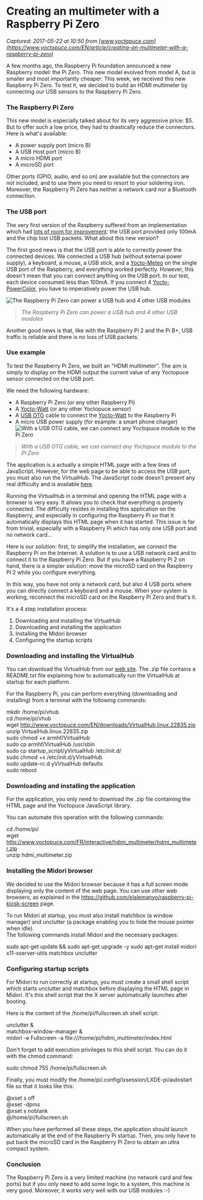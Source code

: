 # Creating an multimeter with a Raspberry Pi Zero

_Captured: 2017-05-22 at 10:50 from [www.yoctopuce.com](https://www.yoctopuce.com/EN/article/creating-an-multimeter-with-a-raspberry-pi-zero)_

A few months ago, the Raspberry Pi foundation announced a new Raspberry model: the Pi Zero. This new model evolved from model A, but is smaller and most importantly cheaper. This week, we received this new Raspberry Pi Zero. To test it, we decided to build an HDMI multimeter by connecting our USB sensors to the Raspberry Pi Zero.

### The Raspberry Pi Zero

This new model is especially talked about for its very aggressive price: $5. But to offer such a low price, they had to drastically reduce the connectors. Here is what's available:

  * A power supply port (micro B)
  * A USB Host port (micro B)
  * A micro HDMI port
  * A microSD port

Other ports (GPIO, audio, and so on) are available but the connectors are not included, and to use them you need to resort to your soldering iron. Moreover, the Raspberry Pi Zero has neither a network card nor a Bluetooth connection.

### The USB port

The very first version of the Raspberry suffered from an implementation which had [lots of room for improvement](https://www.yoctopuce.com/EN/article/cook-and-hold-with-raspberry-pi-video): the USB port provided only 100mA and the chip lost USB packets. What about this new version?

The first good news is that the USB port is able to correctly power the connected devices. We connected a USB hub (without external power supply), a keyboard, a mouse, a USB stick, and a [Yocto-Meteo](https://www.yoctopuce.com/EN/products/usb-sensors/yocto-meteo) on the single USB port of the Raspberry, and everything worked perfectly. However, this doesn't mean that you can connect anything on the USB port. In our test, each device consumed less than 100mA. If you connect 4 [Yocto-PowerColor](https://www.yoctopuce.com/EN/products/discontinued-products/yocto-powercolor), you have to imperatively power the USB hub.

![The Raspberry Pi Zero can power a  USB hub and 4 other USB modules](https://www.yoctopuce.com/pubarchive/2016-01/pi_zero_with_usb_1.jpg)

> _The Raspberry Pi Zero can power a USB hub and 4 other USB modules_

Another good news is that, like with the Raspberry Pi 2 and the Pi B+, USB traffic is reliable and there is no loss of USB packets.

### Use example

To test the Raspberry Pi Zero, we built an "HDMI multimeter". The aim is simply to display on the HDMI output the current value of any Yoctopuce sensor connected on the USB port.

We need the following hardware:

  * A Raspberry Pi Zero (or any other Raspberry Pi)
  * A [Yocto-Watt](https://www.yoctopuce.com/EN/products/usb-electrical-sensors/yocto-watt) (or any other Yoctopuce sensor)
  * A [USB OTG](https://www.yoctopuce.com/EN/products/cables-usb/usb-otg-microb-microb-100) cable to connect the [Yocto-Watt](https://www.yoctopuce.com/EN/products/usb-electrical-sensors/yocto-watt) to the Raspberry Pi
  * A micro USB power supply (for example: a smart phone charger)
![With a USB OTG cable, we can connect any Yoctopuce module to the Pi Zero](https://www.yoctopuce.com/pubarchive/2016-01/pi_zero_yoctopuce_1.jpg)

> _With a USB OTG cable, we can connect any Yoctopuce module to the Pi Zero_

The application is a actually a simple HTML page with a few lines of JavaScript. However, for the web page to be able to access the USB port, you must also run the VirtualHub. The JavaScript code doesn't present any real difficulty and is available [here](https://www.yoctopuce.com/FIXME).

Running the VirtualHub in a terminal and opening the HTML page with a browser is very easy. It allows you to check that everything is properly connected. The difficulty resides in installing this application on the Raspberry, and especially in configuring the Raspberry Pi so that it automatically displays this HTML page when it has started. This issue is far from trivial, especially with a Raspberry Pi which has only one USB port and no network card...

Here is our solution: first, to simplify the installation, we connect the Raspberry Pi on the Internet. A solution is to use a USB network card and to connect it to the Raspberry Pi Zero. But if you have a Raspberry Pi 2 on hand, there is a simpler solution: move the microSD card on the Raspberry Pi 2 while you configure everything.

In this way, you have not only a network card, but also 4 USB ports where you can directly connect a keyboard and a mouse. When your system is working, reconnect the microSD card on the Raspberry Pi Zero and that's it.

It's a 4 step installation process:

  1. Downloading and installing the VirtualHub
  2. Downloading and installing the application
  3. Installing the Midori browser
  4. Configuring the startup scripts

### Downloading and installing the VirtualHub

You can download the VirtualHub from our [web site](https://www.yoctopuce.com/EN/virtualhub.php). The .zip file contains a README.txt file explaining how to automatically run the VirtualHub at startup for each platform.

For the Raspberry Pi, you can perform everything (downloading and installing) from a terminal with the following commands:

mkdir /home/pi/vhub  
cd /home/pi/vhub  
wget http://www.yoctopuce.com/EN/downloads/VirtualHub.linux.22835.zip  
unzip VirtualHub.linux.22835.zip  
sudo chmod +x armhf/VirtualHub  
sudo cp armhf/VirtualHub /usr/sbin  
sudo cp startup_script/yVirtualHub /etc/init.d/  
sudo chmod +x /etc/init.d/yVirtualHub  
sudo update-rc.d yVirtualHub defaults  
sudo reboot

### Downloading and installing the application

For the application, you only need to download the .zip file containing the HTML page and the Yoctopuce JavaScript library.

You can automate this operation with the following commands:

cd /home/pi/  
wget http://www.yoctopuce.com/FR/interactive/hdmi_multimeter/hdmi_multimeter.zip  
unzip hdmi_multimeter.zip

### Installing the Midori browser

We decided to use the Midori browser because it has a full screen mode displaying only the content of the web page. You can use other web browsers, as explained in the <https://github.com/elalemanyo/raspberry-pi-kiosk-screen> page.

To run Midori at startup, you must also install matchbox (a window manager) and unclutter (a package enabling you to hide the mouse pointer when idle).   
The following commands install Midori and the necessary packages:

sudo apt-get update && sudo apt-get upgrade -y sudo apt-get install midori x11-xserver-utils matchbox unclutter

### Configuring startup scripts

For Midori to run correctly at startup, you must create a small shell script which starts unclutter and matchbox before displaying the HTML page in Midori. It's this shell script that the X server automatically launches after booting.

Here is the content of the /home/pi/fullscreen.sh shell script:

unclutter &  
matchbox-window-manager &  
midori -e Fullscreen -a file:///home/pi/hdmi_multimeter/index.html

Don't forget to add execution privileges to this shell script. You can do it with the chmod command:

sudo chmod 755 /home/pi/fullscreen.sh

Finally, you must modify the /home/pi/.config/lxsession/LXDE-pi/autostart file so that it looks like this:

@xset s off  
@xset -dpms  
@xset s noblank  
@/home/pi/fullscreen.sh

When you have performed all these steps, the application should launch automatically at the end of the Raspberry Pi startup. Then, you only have to put back the microSD card in the Raspberry Pi Zero to obtain an ultra compact system.

### Conclusion

The Raspberry Pi Zero is a very limited machine (no network card and few ports) but if you only need to add some logic to a system, this machine is very good. Moreover, it works very well with our USB modules :-)
